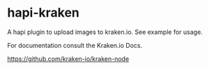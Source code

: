 # hapi-kraken

A hapi plugin to upload images to kraken.io.  See example for usage.

For documentation consult the Kraken.io Docs.

https://github.com/kraken-io/kraken-node
